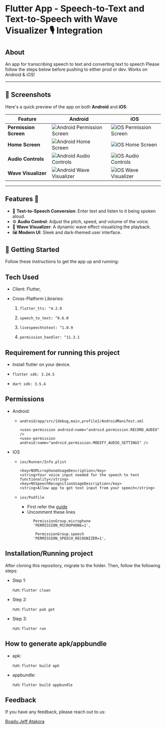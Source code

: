 # Flutter App - Speech-to-Text and Text-to-Speech with Wave Visualizer 🎙️  Integration

## About

An app for transcribing speech to text and converting text to speech
Please follow the steps below before pushing to either prod or dev. Works on Android & iOS!

---

## 📱 Screenshots

Here's a quick preview of the app on both **Android** and **iOS**:

| **Feature**       | **Android**                                                                                 | **iOS**                                                                                    |
|--------------------|---------------------------------------------------------------------------------------------|------------------------------------------------------------------------------------------|
| **Permission Screen**    | ![Android Permission Screen](repo_data/android/screen1.png)                          | ![iOS Permission Screen](repo_data/ios/screen1.png)                                |
| **Home Screen**    | ![Android Home Screen](repo_data/android/screen2.png)                          | ![iOS Home Screen](repo_data/ios/screen2.png)                                |
| **Audio Controls** | ![Android Audio Controls](repo_data/android/screen3.png)                    | ![iOS Audio Controls](repo_data/ios/screen3.png)                         |
| **Wave Visualizer**| ![Android Wave Visualizer](repo_data/android/screen4.png)                  | ![iOS Wave Visualizer](repo_data/ios/screen4.png)                       |

---

## Features 🚀

- 🎤 **Text-to-Speech Conversion**: Enter text and listen to it being spoken aloud.
- ⚙️ **Audio Control**: Adjust the pitch, speed, and volume of the voice.
- 🌊 **Wave Visualizer**: A dynamic wave effect visualizing the playback.
- 🖼️ **Modern UI**: Sleek and dark-themed user interface.

## 🔧 Getting Started

Follow these instructions to get the app up and running:

## Tech Used

- Client: Flutter,

- Cross-Platform Libraries:

    1. `flutter_tts: ^4.2.0`

    2. `speech_to_text: ^6.6.0`

    3. `livespeechtotext: ^1.0.9`

    4. `permission_handler: ^11.3.1`

## Requirement for running this project

- Install flutter on your device.

- `flutter sdk: 3.24.5`

- `dart sdk: 3.5.4`

## Permissions

- Android:
  - `android/app/src/{debug,main,profile}/AndroidManifest.xml`
      ```
      <uses-permission android:name="android.permission.RECORD_AUDIO" />
      <uses-permission android:name="android.permission.MODIFY_AUDIO_SETTINGS" />
    ```

- IOS
  - `ios/Runner/Info.plist`

    ```
    <key>NSMicrophoneUsageDescription</key>
  	<string>Your voice input needed for the speech to text functionality</string>
  	<key>NSSpeechRecognitionUsageDescription</key>
  	<string>Allow app to get text input from your speech</string>
    ```

  - `ios/Podfile`
    - First refer the [guide](https://pub.dev/packages/permission_handler#setup)
    - Uncomment these lines

    ```
          PermissionGroup.microphone
          'PERMISSION_MICROPHONE=1',

           PermissionGroup.speech
          'PERMISSION_SPEECH_RECOGNIZER=1',
    ```

## Installation/Running project

After cloning this repository, migrate to the folder. Then, follow the following steps:

- Step 1:

    run: `flutter clean`

- Step 2:

    run: `flutter pub get`

- Step 3:

    run: `flutter run`

## How to generate apk/appbundle

- apk:

    run: `flutter build apk`

- appbundle:

    run: `flutter build appbundle`

## Feedback

If you have any feedback, please reach out to us:

  [Boadu Jeff Atakora](https://www.linkedin.com/in/boadu-jeff-atakora-a930aa153/overlay/contact-info/)

